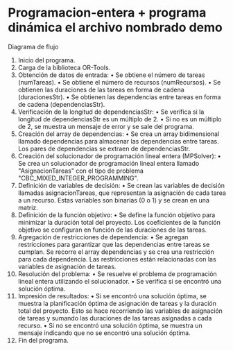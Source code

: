 # Programacion-entera + programa dinámica el archivo nombrado demo

Diagrama de flujo 
1.	Inicio del programa.
2.	Carga de la biblioteca OR-Tools.
3.	Obtención de datos de entrada:
  •	Se obtiene el número de tareas (numTareas).
  •	Se obtiene el número de recursos (numRecursos).
  •	Se obtienen las duraciones de las tareas en forma de cadena (duracionesStr).
  •	Se obtienen las dependencias entre tareas en forma de cadena (dependenciasStr).
4.	Verificación de la longitud de dependenciasStr:
  •	Se verifica si la longitud de dependenciasStr es un múltiplo de 2.
  •	Si no es un múltiplo de 2, se muestra un mensaje de error y se sale del programa.
5.	Creación del array de dependencias:
  • Se crea un array bidimensional llamado dependencias para almacenar las dependencias entre tareas. Los pares de dependencias se extraen de dependenciasStr.
7.	Creación del solucionador de programación lineal entera (MPSolver):
  •	Se crea un solucionador de programación lineal entera llamado "AsignacionTareas" con el tipo de problema "CBC_MIXED_INTEGER_PROGRAMMING".
8.	Definición de variables de decisión:
  •	Se crean las variables de decisión llamadas asignacionTareas, que representan la asignación de cada tarea a un recurso. Estas variables son binarias (0 o 1) y se crean en una matriz.
9.	Definición de la función objetivo:
  •	Se define la función objetivo para minimizar la duración total del proyecto. Los coeficientes de la función objetivo se configuran en función de las duraciones de las tareas.
10.	Agregación de restricciones de dependencia:
  •	Se agregan restricciones para garantizar que las dependencias entre tareas se cumplan. Se recorre el array dependencias y se crea una restricción para cada dependencia. Las restricciones están relacionadas con las     variables de asignación de tareas.
11.	Resolución del problema:
  •	Se resuelve el problema de programación lineal entera utilizando el solucionador.
  •	Se verifica si se encontró una solución óptima.
12.	Impresión de resultados:
  •	Si se encontró una solución óptima, se muestra la planificación óptima de asignación de tareas y la duración total del proyecto. Esto se hace recorriendo las variables de asignación de tareas y sumando las duraciones de las tareas asignadas a cada recurso.
  •	Si no se encontró una solución óptima, se muestra un mensaje indicando que no se encontró una solución óptima.
13.	Fin del programa.

